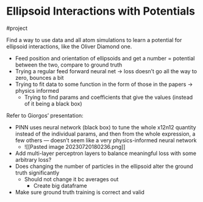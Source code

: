 # Ellipsoid Interactions with Potentials
#project 

Find a way to use data and all atom simulations to learn a potential for ellipsoid interactions, like the Oliver Diamond one.
- Feed position and orientation of ellipsoids and get a number = potential between the two, compare to ground truth
- Trying a regular feed forward neural net → loss doesn’t go all the way to zero, bounces a bit
- Trying to fit data to some function in the form of those in the papers → physics informed
	- Trying to find params and coefficients that give the values (instead of it being a black box)

Refer to Giorgos’ presentation:
- PINN uses neural network (black box) to tune the whole x12n12 quantity instead of the individual params, and then from the whole expression, a few others — doesn’t seem like a very physics-informed neural network
	- ![[Pasted image 20230720180236.png]]
- Add multi-layer perceptron layers to balance meaningful loss with some arbitrary loss?
- Does changing the number of particles in the ellipsoid alter the ground truth significantly
	- Should not change it bc averages out
		- Create big dataframe
- Make sure ground truth training is correct and valid